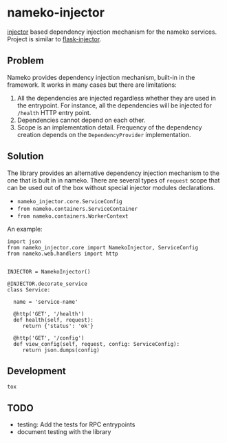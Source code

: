 # nameko-injector

[injector](https://pypi.org/project/injector/ "cool injector library") based
dependency injection mechanism for the nameko services. Project is similar to [flask-injector](https://pypi.org/project/Flask-Injector/).

## Problem
Nameko provides dependency injection mechanism, built-in in the framework.
It works in many cases but there are limitations:

1. All the dependencies are injected regardless whether they are used in the
  entrypoint. For instance, all the dependencies will be injected for `/health`
  HTTP entry point.
2. Dependencies cannot depend on each other.
3. Scope is an implementation detail. Frequency of the dependency creation
  depends on the `DependencyProvider` implementation.

## Solution

The library provides an alternative dependency injection mechanism to the one
that is bult in in nameko. There are several types of `request` scope that can
be used out of the box without special injector modules declarations.

- `nameko_injector.core.ServiceConfig`
- `from nameko.containers.ServiceContainer`
- `from nameko.containers.WorkerContext`

An example:

```
import json
from nameko_injector.core import NamekoInjector, ServiceConfig
from nameko.web.handlers import http


INJECTOR = NamekoInjector()

@INJECTOR.decorate_service
class Service:

  name = 'service-name'

  @http('GET', '/health')
  def health(self, request):
     return {'status': 'ok'}

  @http('GET', '/config')
  def view_config(self, request, config: ServiceConfig):
     return json.dumps(config)
```

## Development

```
tox
```

## TODO

- testing: Add the tests for RPC entrypoints
- document testing with the library
